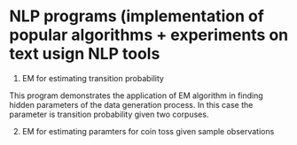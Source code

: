# NLP programs (implementation of popular algorithms + experiments on text usign NLP tools

1. EM for estimating transition probability

This program demonstrates the application of EM algorithm in finding hidden
parameters of the data generation process. In this case the parameter is
transition probability given two corpuses.

2. EM for estimating paramters for coin toss given sample observations


